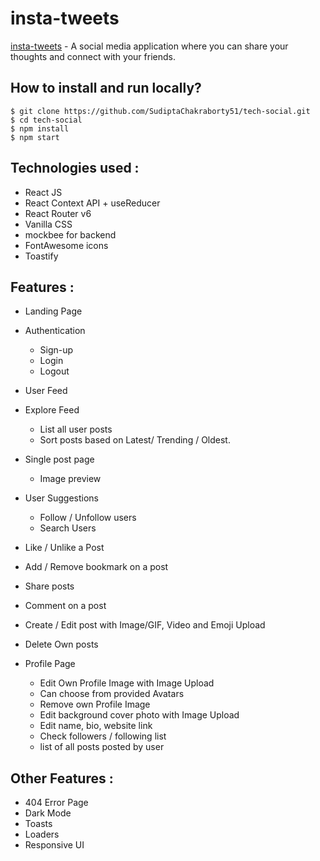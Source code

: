 # insta-tweets

[insta-tweets](https://insta-tweets-khr.netlify.app/) - A social media application where you can share your thoughts and connect with your friends.

## How to install and run locally?

```
$ git clone https://github.com/SudiptaChakraborty51/tech-social.git
$ cd tech-social
$ npm install
$ npm start
```

## **Technologies used :**

- React JS
- React Context API + useReducer
- React Router v6
- Vanilla CSS
- mockbee for backend
- FontAwesome icons
- Toastify


## **Features :**

- Landing Page
- Authentication
  - Sign-up
  - Login
  - Logout

- User Feed
- Explore Feed
  - List all user posts
  - Sort posts based on Latest/ Trending / Oldest.

- Single post page
  - Image preview

- User Suggestions
  - Follow / Unfollow users
  - Search Users

- Like / Unlike a Post
- Add / Remove bookmark on a post
- Share posts
- Comment on a post

- Create / Edit post with Image/GIF, Video and Emoji Upload
- Delete Own posts

- Profile Page
  - Edit Own Profile Image with Image Upload
  - Can choose from provided Avatars
  - Remove own Profile Image
  - Edit background cover photo with Image Upload
  - Edit name, bio, website link
  - Check followers / following list
  - list of all posts posted by user 


## **Other Features :**

- 404 Error Page
- Dark Mode
- Toasts
- Loaders
- Responsive UI
